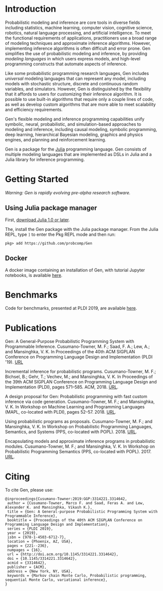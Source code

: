 ---
---

# Introduction
Probabilistic modeling and inference are core tools in diverse fields including statistics, machine learning, computer vision, cognitive science, robotics, natural language processing, and artificial intelligence.
To meet the functional requirements of applications, practitioners use a broad range of modeling techniques and approximate inference algorithms.
However, implementing inference algorithms is often difficult and error prone.
Gen simplifies the use of probabilistic modeling and inference, by providing *modeling languages* in which users express models, and high-level programming constructs that automate aspects of inference.

Like some probabilistic programming research languages, Gen includes *universal* modeling languages that can represent any model, including models with stochastic structure, discrete and continuous random variables, and simulators.
However, Gen is distinguished by the flexibility that it affords to users for customizing their inference algorithm.
It is possible to use built-in algorithms that require only a couple lines of code, as well as develop custom algorithms that are more able to meet scalability and efficiency requirements.

Gen's flexible modeling and inference programming capabilities unify symbolic, neural, probabilistic, and simulation-based approaches to modeling and inference, including causal modeling, symbolic programming, deep learning, hierarchical Bayesian modeling, graphics and physics engines, and planning and reinforcement learning.

Gen is a package for the [Julia](https://julialang.org/) programming language.
Gen consists of multiple modeling languages that are implemented as DSLs in Julia and a Julia library for inference programming.

# Getting Started

*Warning: Gen is rapidly evolving pre-alpha research software.*

## Using Julia package manager
First, [download Julia 1.0 or later](https://julialang.org/downloads/).

The, install the Gen package with the Julia package manager.
From the Julia REPL, type `]` to enter the Pkg REPL mode and then run:
```
pkg> add https://github.com/probcomp/Gen
```
## Docker

A docker image containing an installation of Gen, with tutorial Jupyter notebooks, is available [here](https://github.com/probcomp/gen-quickstart). 

# Benchmarks

Code for benchmarks, presented at PLDI 2019, are available [here](https://github.com/probcomp/pldi2019-gen-experiments).

# Publications

Gen: A General-Purpose Probabilistic Programming System with Programmable Inference. Cusumano-Towner, M. F.; Saad, F. A.; Lew, A.; and Mansinghka, V. K. In Proceedings of the 40th ACM SIGPLAN Conference on Programming Language Design and Implementation (PLDI '19). [URL](https://dl.acm.org/citation.cfm?id=3314642)

Incremental inference for probabilistic programs. Cusumano-Towner, M. F.; Bichsel, B.; Gehr, T.; Vechev, M.; and Mansinghka, V. K. In Proceedings of the 39th ACM SIGPLAN Conference on Programming Language Design and Implementation (PLDI), pages 571–585. ACM, 2018. [URL](https://dl.acm.org/citation.cfm?id=3192399).

A design proposal for Gen: Probabilistic programming with fast custom inference via code generation. Cusumano-Towner, M. F.; and Mansinghka, V. K. In Workshop on Machine Learning and Programming Languages (MAPL, co-located with PLDI), pages 52–57. 2018. [URL](https://dl.acm.org/citation.cfm?id=3211350).

Using probabilistic programs as proposals. Cusumano-Towner, M. F.; and Mansinghka, V. K. In Workshop on Probabilistic Programming Languages, Semantics, and Systems (PPS, co-located with POPL). 2018. [URL](https://arxiv.org/pdf/1801.03612.pdf).

Encapsulating models and approximate inference programs in probabilistic modules. Cusumano-Towner, M. F.; and Mansinghka, V. K. In Workshop on Probabilistic Programming Semantics (PPS, co-located with POPL). 2017. [URL](https://arxiv.org/pdf/1612.04759.pdf).

# Citing
To cite Gen, please use:
```
@inproceedings{Cusumano-Towner:2019:GGP:3314221.3314642,
 author = {Cusumano-Towner, Marco F. and Saad, Feras A. and Lew, Alexander K. and Mansinghka, Vikash K.},
 title = {Gen: A General-purpose Probabilistic Programming System with Programmable Inference},
 booktitle = {Proceedings of the 40th ACM SIGPLAN Conference on Programming Language Design and Implementation},
 series = {PLDI 2019},
 year = {2019},
 isbn = {978-1-4503-6712-7},
 location = {Phoenix, AZ, USA},
 pages = {221--236},
 numpages = {16},
 url = {http://doi.acm.org/10.1145/3314221.3314642},
 doi = {10.1145/3314221.3314642},
 acmid = {3314642},
 publisher = {ACM},
 address = {New York, NY, USA},
 keywords = {Markov chain Monte Carlo, Probabilistic programming, sequential Monte Carlo, variational inference},
} 
```
